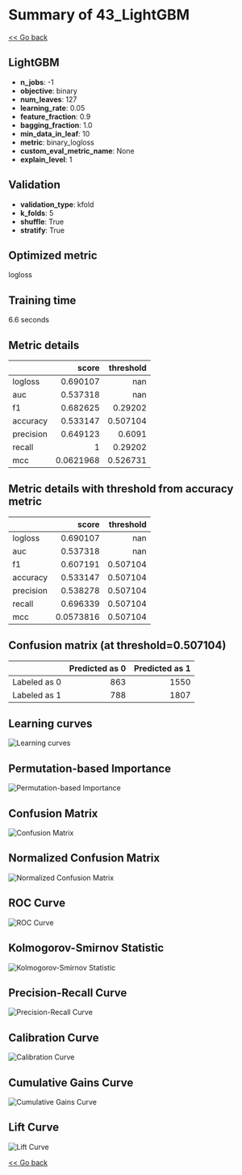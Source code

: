 # Summary of 43_LightGBM

[<< Go back](../README.md)


## LightGBM
- **n_jobs**: -1
- **objective**: binary
- **num_leaves**: 127
- **learning_rate**: 0.05
- **feature_fraction**: 0.9
- **bagging_fraction**: 1.0
- **min_data_in_leaf**: 10
- **metric**: binary_logloss
- **custom_eval_metric_name**: None
- **explain_level**: 1

## Validation
 - **validation_type**: kfold
 - **k_folds**: 5
 - **shuffle**: True
 - **stratify**: True

## Optimized metric
logloss

## Training time

6.6 seconds

## Metric details
|           |     score |   threshold |
|:----------|----------:|------------:|
| logloss   | 0.690107  |  nan        |
| auc       | 0.537318  |  nan        |
| f1        | 0.682625  |    0.29202  |
| accuracy  | 0.533147  |    0.507104 |
| precision | 0.649123  |    0.6091   |
| recall    | 1         |    0.29202  |
| mcc       | 0.0621968 |    0.526731 |


## Metric details with threshold from accuracy metric
|           |     score |   threshold |
|:----------|----------:|------------:|
| logloss   | 0.690107  |  nan        |
| auc       | 0.537318  |  nan        |
| f1        | 0.607191  |    0.507104 |
| accuracy  | 0.533147  |    0.507104 |
| precision | 0.538278  |    0.507104 |
| recall    | 0.696339  |    0.507104 |
| mcc       | 0.0573816 |    0.507104 |


## Confusion matrix (at threshold=0.507104)
|              |   Predicted as 0 |   Predicted as 1 |
|:-------------|-----------------:|-----------------:|
| Labeled as 0 |              863 |             1550 |
| Labeled as 1 |              788 |             1807 |

## Learning curves
![Learning curves](learning_curves.png)

## Permutation-based Importance
![Permutation-based Importance](permutation_importance.png)
## Confusion Matrix

![Confusion Matrix](confusion_matrix.png)


## Normalized Confusion Matrix

![Normalized Confusion Matrix](confusion_matrix_normalized.png)


## ROC Curve

![ROC Curve](roc_curve.png)


## Kolmogorov-Smirnov Statistic

![Kolmogorov-Smirnov Statistic](ks_statistic.png)


## Precision-Recall Curve

![Precision-Recall Curve](precision_recall_curve.png)


## Calibration Curve

![Calibration Curve](calibration_curve_curve.png)


## Cumulative Gains Curve

![Cumulative Gains Curve](cumulative_gains_curve.png)


## Lift Curve

![Lift Curve](lift_curve.png)



[<< Go back](../README.md)
